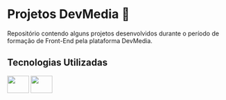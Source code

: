 # Projetos DevMedia 🚀

Repositório contendo alguns projetos desenvolvidos durante o período de formação de Front-End pela plataforma DevMedia.

## Tecnologias Utilizadas

<img height="40" width="50" src="https://cdn.jsdelivr.net/gh/devicons/devicon/icons/html5/html5-original.svg" /> <img height="40" width="50" src="https://cdn.jsdelivr.net/gh/devicons/devicon/icons/css3/css3-original.svg" />


          
